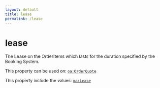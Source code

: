 ```yaml
---
layout: default
title: lease
permalink: /lease
---
```


# lease
The Lease on the OrderItems which lasts for the duration specified by the Booking System.

This property can be used on: [`oa:OrderQuote`](https://openactive.io/OrderQuote)

This property include the values: [`oa:Lease`](https://openactive.io/Lease)
